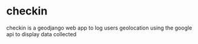 # checkin
checkin is a geodjango web app to log users geolocation using the google api to display data collected
